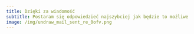 ```yaml
---
title: Dzięki za wiadomość
subtitle: Postaram się odpowiedzieć najszybciej jak będzie to możliwe
image: /img/undraw_mail_sent_re_0ofv.png
---
```

